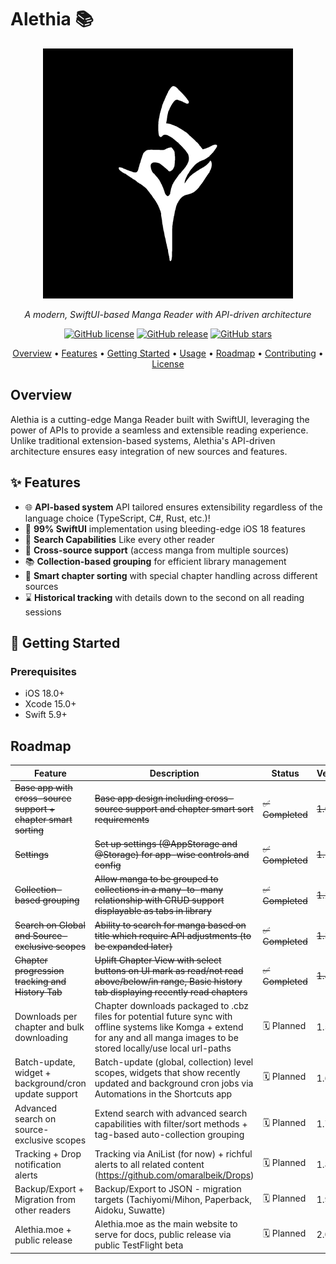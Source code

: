 # Alethia 📚

<div align="center">

![Alethia Logo](./Assets//icon.png)

_A modern, SwiftUI-based Manga Reader with API-driven architecture_

[![GitHub license](https://img.shields.io/github/license/alethiaorg/alethia.svg)](https://github.com/alethiaorg/alethia/blob/main/LICENSE)
[![GitHub release](https://img.shields.io/github/release/alethiaorg/alethia.svg)](https://GitHub.com/alethiaorg/alethia/releases/)
[![GitHub stars](https://img.shields.io/github/stars/alethiaorg/alethia.svg)](https://GitHub.com/alethiaorg/alethia/stargazers/)

[Overview](#overview) • [Features](#features) • [Getting Started](#getting-started) • [Usage](#usage) • [Roadmap](#roadmap) • [Contributing](#contributing) • [License](#license)

</div>

## Overview

Alethia is a cutting-edge Manga Reader built with SwiftUI, leveraging the power of APIs to provide a seamless and extensible reading experience. Unlike traditional extension-based systems, Alethia's API-driven architecture ensures easy integration of new sources and features.

## ✨ Features

- 🌐 **API-based system** API tailored ensures extensibility regardless of the language choice (TypeScript, C#, Rust, etc.)!
- 📱 **99% SwiftUI** implementation using bleeding-edge iOS 18 features
- 🔎 **Search Capabilities** Like every other reader
- 🔄 **Cross-source support** (access manga from multiple sources)
- 📚 **Collection-based grouping** for efficient library management
- 🧠 **Smart chapter sorting** with special chapter handling across different sources
- ⌛ **Historical tracking** with details down to the second on all reading sessions

## 🚀 Getting Started

### Prerequisites

- iOS 18.0+
- Xcode 15.0+
- Swift 5.9+

## Roadmap

| Feature                                                        | Description                                                                                                                                                                       | Status           | Version |
| -------------------------------------------------------------- | --------------------------------------------------------------------------------------------------------------------------------------------------------------------------------- | ---------------- | ------- |
| ~~Base app with cross-source support + chapter smart sorting~~ | ~~Base app design including cross-source support and chapter smart sort requirements~~                                                                                            | ~~✅ Completed~~ | ~~1.0~~ |
| ~~Settings~~                                                   | ~~Set up settings (@AppStorage and @Storage) for app-wise controls and config~~                                                                                                   | ~~✅ Completed~~ | ~~1.1~~ |
| ~~Collection-based grouping~~                                  | ~~Allow manga to be grouped to collections in a many-to-many relationship with CRUD support displayable as tabs in library~~                                                      | ~~✅ Completed~~ | ~~1.2~~ |
| ~~Search on Global and Source-exclusive scopes~~               | ~~Ability to search for manga based on title which require API adjustments (to be expanded later)~~                                                                               | ~~✅ Completed~~ | ~~1.3~~ |
| ~~Chapter progression tracking and History Tab~~               | ~~Uplift Chapter View with select buttons on UI mark as read/not read above/below/in range, Basic history tab displaying recently read chapters~~                                 | ~~✅ Completed~~ | ~~1.4~~ |
| Downloads per chapter and bulk downloading                     | Chapter downloads packaged to .cbz files for potential future sync with offline systems like Komga + extend for any and all manga images to be stored locally/use local url-paths | 🗓️ Planned       | 1.5     |
| Batch-update, widget + background/cron update support          | Batch-update (global, collection) level scopes, widgets that show recently updated and background cron jobs via Automations in the Shortcuts app                                  | 🗓️ Planned       | 1.6     |
| Advanced search on source-exclusive scopes                     | Extend search with advanced search capabilities with filter/sort methods + tag-based auto-collection grouping                                                                     | 🗓️ Planned       | 1.7     |
| Tracking + Drop notification alerts                            | Tracking via AniList (for now) + richful alerts to all related content (https://github.com/omaralbeik/Drops)                                                                      | 🗓️ Planned       | 1.8     |
| Backup/Export + Migration from other readers                   | Backup/Export to JSON - migration targets (Tachiyomi/Mihon, Paperback, Aidoku, Suwatte)                                                                                           | 🗓️ Planned       | 1.9     |
| Alethia.moe + public release                                   | Alethia.moe as the main website to serve for docs, public release via public TestFlight beta                                                                                      | 🗓️ Planned       | 2.0     |
